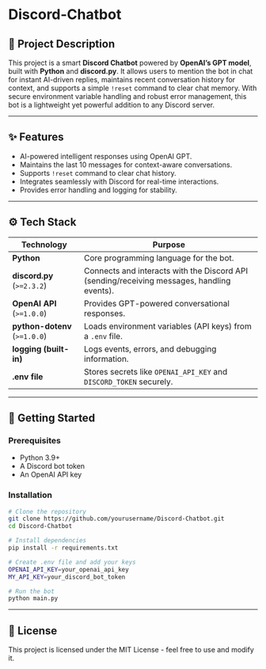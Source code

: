 # Discord-Chatbot

## 📌 Project Description

This project is a smart **Discord Chatbot** powered by **OpenAI’s GPT model**, built with **Python** and **discord.py**. It allows users to mention the bot in chat for instant AI-driven replies, maintains recent conversation history for context, and supports a simple `!reset` command to clear chat memory. With secure environment variable handling and robust error management, this bot is a lightweight yet powerful addition to any Discord server.

---

## ✨ Features

* AI-powered intelligent responses using OpenAI GPT.
* Maintains the last 10 messages for context-aware conversations.
* Supports `!reset` command to clear chat history.
* Integrates seamlessly with Discord for real-time interactions.
* Provides error handling and logging for stability.

---

## ⚙️ Tech Stack

| Technology                    | Purpose                                                                                    |
| ----------------------------- | ------------------------------------------------------------------------------------------ |
| **Python**                    | Core programming language for the bot.                                                     |
| **discord.py** (`>=2.3.2`)    | Connects and interacts with the Discord API (sending/receiving messages, handling events). |
| **OpenAI API** (`>=1.0.0`)    | Provides GPT-powered conversational responses.                                             |
| **python-dotenv** (`>=1.0.0`) | Loads environment variables (API keys) from a `.env` file.                                 |
| **logging (built-in)**        | Logs events, errors, and debugging information.                                            |
| **.env file**                 | Stores secrets like `OPENAI_API_KEY` and `DISCORD_TOKEN` securely.                         |

---

## 🚀 Getting Started

### Prerequisites

* Python 3.9+
* A Discord bot token
* An OpenAI API key

### Installation

```bash
# Clone the repository
git clone https://github.com/yourusername/Discord-Chatbot.git
cd Discord-Chatbot

# Install dependencies
pip install -r requirements.txt

# Create .env file and add your keys
OPENAI_API_KEY=your_openai_api_key
MY_API_KEY=your_discord_bot_token

# Run the bot
python main.py
```

---

## 📄 License

This project is licensed under the MIT License - feel free to use and modify it.

